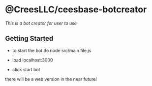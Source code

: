 #  @CreesLLC/ceesbase-botcreator
_This is a bot creator for user to use_

## Getting Started

-  to start the bot do node src/main.file.js

-  load localhost:3000

 - click start bot
 
 there will be a web version in the near future!
